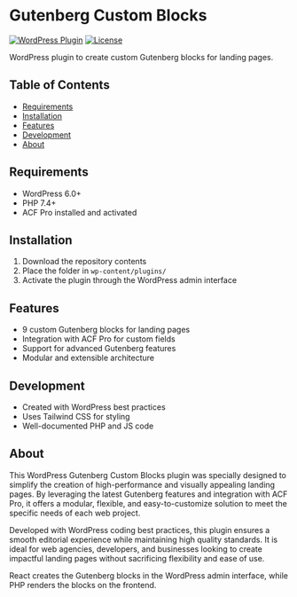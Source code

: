 # Gutenberg Custom Blocks

[![WordPress Plugin](https://img.shields.io/badge/WordPress-Plugin-blue.svg)]()
[![License](https://img.shields.io/badge/License-GPLv2-blue.svg)]()

WordPress plugin to create custom Gutenberg blocks for landing pages.

## Table of Contents

- [Requirements](#requirements)
- [Installation](#installation)
- [Features](#features)
- [Development](#development)
- [About](#about)

## Requirements

- WordPress 6.0+
- PHP 7.4+
- ACF Pro installed and activated

## Installation

1. Download the repository contents
2. Place the folder in `wp-content/plugins/`
3. Activate the plugin through the WordPress admin interface

## Features

- 9 custom Gutenberg blocks for landing pages
- Integration with ACF Pro for custom fields
- Support for advanced Gutenberg features
- Modular and extensible architecture

## Development

- Created with WordPress best practices
- Uses Tailwind CSS for styling
- Well-documented PHP and JS code

## About

This WordPress Gutenberg Custom Blocks plugin was specially designed to simplify the creation of high-performance and visually appealing landing pages. By leveraging the latest Gutenberg features and integration with ACF Pro, it offers a modular, flexible, and easy-to-customize solution to meet the specific needs of each web project.

Developed with WordPress coding best practices, this plugin ensures a smooth editorial experience while maintaining high quality standards. It is ideal for web agencies, developers, and businesses looking to create impactful landing pages without sacrificing flexibility and ease of use.

React creates the Gutenberg blocks in the WordPress admin interface, while PHP renders the blocks on the frontend.
